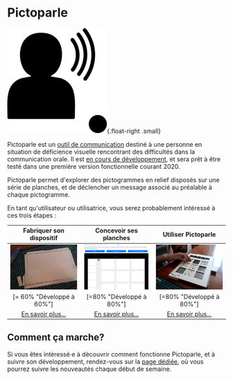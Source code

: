 # Pictoparle

![Logo de Pictoparle, silhouette parlante](img/pictoparle-icon.svg){.float-right .small}

Pictoparle est un [outil de communication](caa.md) destiné à une personne en situation de déficience visuelle rencontrant des difficultés dans la communication orale.
Il est [en cours de développement](avancee.md), et sera prêt à être testé dans une première version fonctionnelle courant 2020.

Pictoparle permet d'explorer des pictogrammes en relief disposés sur une série de planches, et de déclencher un message associé au préalable à chaque pictogramme. 

En tant qu'utilisateur ou utilisatrice, vous serez probablement intéressé à ces trois étapes :


| Fabriquer son dispositif | Concevoir ses planches | Utiliser Pictoparle |
|:--------------------------:|:---------------------------------------:|:------------------------:|
| ![boîtier](img/decoupe.jpg) | ![fabriquer ses planches](img/fabrique-crop.png) | ![utiliser Pictoparle](img/utilisation-crop.jpg) |
| [= 60% "Développé à 60%"] | [=80% "Développé à 80%"]   | [=80% "Développé à 80%"]   |
| [En savoir plus...](fabrication.md) | [En savoir plus...](conception-planches.md) | [En savoir plus...](utilisation.md) |



## Comment ça marche?

Si vous êtes intéressé·e à découvrir comment fonctionne Pictoparle, et à suivre son développement, rendez-vous sur la [page dédiée](avancee.md), où vous pourrez suivre les nouveautés chaque début de semaine.
